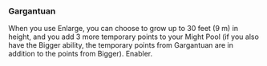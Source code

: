 ### Gargantuan

When you use Enlarge, you can choose to grow up to 30 feet (9 m) in height, and you add 3 more temporary points to your Might Pool (if you also have the Bigger ability, the temporary points from Gargantuan are in addition to the points from Bigger). Enabler.